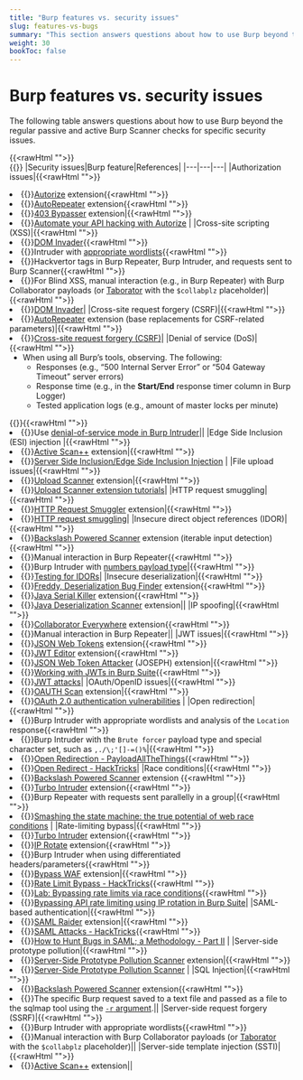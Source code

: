 ```yaml
---
title: "Burp features vs. security issues"
slug: features-vs-bugs
summary: "This section answers questions about how to use Burp beyond the regular passive and active Burp Scanner checks for specific security issues"
weight: 30
bookToc: false
---
```


# Burp features vs. security issues

The following table answers questions about how to use Burp beyond the regular passive and active Burp Scanner checks
for specific security issues.
<!-- markdownlint-disable no-inline-html line-length-->
{{<rawHtml "">}}<br>{{</rawHtml>}}
|Security issues|Burp feature|References|
|---|---|---|
|Authorization issues|{{<rawHtml "">}}<li>{{</rawHtml>}}[Autorize](https://portswigger.net/bappstore/f9bbac8c4acf4aefa4d7dc92a991af2f) extension{{<rawHtml "">}}<li>{{</rawHtml>}}[AutoRepeater](https://portswigger.net/bappstore/f89f2837c22c4ab4b772f31522647ed8) extension{{<rawHtml "">}}<li>{{</rawHtml>}}[403 Bypasser](https://portswigger.net/bappstore/444407b96d9c4de0adb7aed89e826122) extension|{{<rawHtml "">}}<li>{{</rawHtml>}}[Automate your API hacking with Autorize](https://danaepp.com/automate-your-api-hacking-with-autorize) |
|Cross-site scripting (XSS)|{{<rawHtml "">}}<li>{{</rawHtml>}}[DOM Invader](https://portswigger.net/burp/documentation/desktop/tools/dom-invader){{<rawHtml "">}}<li>{{</rawHtml>}}Intruder with [appropriate wordlists](https://github.com/swisskyrepo/PayloadsAllTheThings/tree/master/XSS%20Injection/Intruders){{<rawHtml "">}}<li>{{</rawHtml>}}Hackvertor tags in Burp Repeater, Burp Intruder, and requests sent to Burp Scanner{{<rawHtml "">}}<li>{{</rawHtml>}}For Blind XSS, manual interaction (e.g., in Burp Repeater) with Burp Collaborator payloads (or [Taborator](https://portswigger.net/bappstore/c9c37e424a744aa08866652f63ee9e0f) with the `$collabplz` placeholder)|{{<rawHtml "">}}<li>{{</rawHtml>}}[DOM Invader](https://portswigger.net/burp/documentation/desktop/tools/dom-invader)|
|Cross-site request forgery (CSRF)|{{<rawHtml "">}}<li>{{</rawHtml>}}[AutoRepeater](https://portswigger.net/bappstore/f89f2837c22c4ab4b772f31522647ed8) extension (base replacements for CSRF-related parameters)|{{<rawHtml "">}}<li>{{</rawHtml>}}[Cross-site request forgery (CSRF)](https://portswigger.net/web-security/csrf)|
|Denial of service (DoS)|{{<rawHtml "">}}<ul>  <li>When using all Burp’s tools, observing. The following:    <ul>      <li>Responses (e.g., “500 Internal Server Error” or “504 Gateway Timeout” server errors)</li>      <li>Response time (e.g., in the <b>Start/End</b> response timer column in Burp Logger)</li>      <li>Tested application logs (e.g., amount of master locks per minute)</li>    </ul>  </li></ul>{{</rawHtml>}}{{<rawHtml "">}}<li>{{</rawHtml>}}Use [denial-of-service mode in Burp Intruder](https://portswigger.net/burp/documentation/desktop/tools/intruder/configure-attack/settings#:~:text=Use%20denial%2Dof%2Dservice%20mode)||
|Edge Side Inclusion (ESI) injection |{{<rawHtml "">}}<li>{{</rawHtml>}}[Active Scan++](https://github.com/PortSwigger/active-scan-plus-plus/blob/c77beaf854ea94ad9c6166269a0ad48792adaf4b/activeScan%2B%2B.py#L587) extension|{{<rawHtml "">}}<li>{{</rawHtml>}}[Server Side Inclusion/Edge Side Inclusion Injection](https://book.hacktricks.xyz/pentesting-web/server-side-inclusion-edge-side-inclusion-injection) |
|File upload issues|{{<rawHtml "">}}<li>{{</rawHtml>}}[Upload Scanner](https://portswigger.net/bappstore/b2244cbb6953442cb3c82fa0a0d908fa) extension|{{<rawHtml "">}}<li>{{</rawHtml>}}[Upload Scanner extension tutorials](https://portswigger.net/bappstore/b2244cbb6953442cb3c82fa0a0d908fa#:~:text=the%20file%20again-,Tutorials,-There%20are%20several)|
|HTTP request smuggling|{{<rawHtml "">}}<li>{{</rawHtml>}}[HTTP Request Smuggler](https://portswigger.net/bappstore/aaaa60ef945341e8a450217a54a11646) extension|{{<rawHtml "">}}<li>{{</rawHtml>}}[HTTP request smuggling](https://portswigger.net/web-security/request-smuggling)|
|Insecure direct object references (IDOR)|{{<rawHtml "">}}<li>{{</rawHtml>}}[Backslash Powered Scanner](https://portswigger.net/bappstore/9cff8c55432a45808432e26dbb2b41d8) extension (iterable input detection){{<rawHtml "">}}<li>{{</rawHtml>}}Manual interaction in Burp Repeater{{<rawHtml "">}}<li>{{</rawHtml>}}Burp Intruder with [numbers payload type](https://portswigger.net/burp/documentation/desktop/tools/intruder/configure-attack/payload-types#:~:text=each%20character%20block.-,Numbers,-This%20enables%20you)|{{<rawHtml "">}}<li>{{</rawHtml>}}[Testing for IDORs](https://portswigger.net/burp/documentation/desktop/testing-workflow/access-controls/testing-for-idors)|
|Insecure deserialization|{{<rawHtml "">}}<li>{{</rawHtml>}}[Freddy, Deserialization Bug Finder](https://portswigger.net/bappstore/ae1cce0c6d6c47528b4af35faebc3ab3) extension{{<rawHtml "">}}<li>{{</rawHtml>}}[Java Serial Killer](https://portswigger.net/bappstore/afd8c03376f3461b804f39efae38f222) extension{{<rawHtml "">}}<li>{{</rawHtml>}}[Java Deserialization Scanner](https://portswigger.net/bappstore/228336544ebe4e68824b5146dbbd93ae) extension||
|IP spoofing|{{<rawHtml "">}}<li>{{</rawHtml>}}[Collaborator Everywhere](https://portswigger.net/bappstore/2495f6fb364d48c3b6c984e226c02968) extension{{<rawHtml "">}}<li>{{</rawHtml>}}Manual interaction in Burp Repeater||
|JWT issues|{{<rawHtml "">}}<li>{{</rawHtml>}}[JSON Web Tokens](https://portswigger.net/bappstore/f923cbf91698420890354c1d8958fee6) extension{{<rawHtml "">}}<li>{{</rawHtml>}}[JWT Editor](https://portswigger.net/bappstore/26aaa5ded2f74beea19e2ed8345a93dd) extension{{<rawHtml "">}}<li>{{</rawHtml>}}[JSON Web Token Attacker](https://portswigger.net/bappstore/82d6c60490b540369d6d5d01822bdf61) (JOSEPH) extension|{{<rawHtml "">}}<li>{{</rawHtml>}}[Working with JWTs in Burp Suite](https://portswigger.net/burp/documentation/desktop/testing-workflow/session-management/jwts){{<rawHtml "">}}<li>{{</rawHtml>}}[JWT attacks](https://portswigger.net/web-security/jwt)|
|OAuth/OpenID issues|{{<rawHtml "">}}<li>{{</rawHtml>}}[OAUTH Scan](https://portswigger.net/bappstore/8ef2db1173e8432c8797831c2e730727) extension|{{<rawHtml "">}}<li>{{</rawHtml>}}[OAuth 2.0 authentication vulnerabilities](https://portswigger.net/web-security/oauth) |
|Open redirection|{{<rawHtml "">}}<li>{{</rawHtml>}}Burp Intruder with appropriate wordlists and analysis of the `Location` response{{<rawHtml "">}}<li>{{</rawHtml>}}Burp Intruder with the `Brute forcer` payload type and special character set, such as `,./\;'[]-=()%`|{{<rawHtml "">}}<li>{{</rawHtml>}}[Open Redirection - PayloadAllTheThings](https://github.com/swisskyrepo/PayloadsAllTheThings/tree/master/Open%20Redirect){{<rawHtml "">}}<li>{{</rawHtml>}}[Open Redirect - HackTricks](https://book.hacktricks.xyz/pentesting-web/open-redirect)|
|Race conditions|{{<rawHtml "">}}<li>{{</rawHtml>}}[Backslash Powered Scanner](https://portswigger.net/bappstore/9cff8c55432a45808432e26dbb2b41d8) extension {{<rawHtml "">}}<li>{{</rawHtml>}}[Turbo Intruder](https://portswigger.net/bappstore/9abaa233088242e8be252cd4ff534988) extension{{<rawHtml "">}}<li>{{</rawHtml>}}Burp Repeater with requests sent parallelly in a group|{{<rawHtml "">}}<li>{{</rawHtml>}}[Smashing the state machine: the true potential of web race conditions](https://portswigger.net/research/smashing-the-state-machine) |
|Rate-limiting bypass|{{<rawHtml "">}}<li>{{</rawHtml>}}[Turbo Intruder](https://portswigger.net/bappstore/9abaa233088242e8be252cd4ff534988) extension{{<rawHtml "">}}<li>{{</rawHtml>}}[IP Rotate](https://portswigger.net/bappstore/2eb2b1cb1cf34cc79cda36f0f9019874) extension{{<rawHtml "">}}<li>{{</rawHtml>}}Burp Intruder when using differentiated headers/parameters{{<rawHtml "">}}<li>{{</rawHtml>}}[Bypass WAF](https://portswigger.net/bappstore/ae2611da3bbc4687953a1f4ba6a4e04c) extension|{{<rawHtml "">}}<li>{{</rawHtml>}}[Rate Limit Bypass - HackTricks](https://book.hacktricks.xyz/pentesting-web/rate-limit-bypass){{<rawHtml "">}}<li>{{</rawHtml>}}[Lab: Bypassing rate limits via race conditions](https://portswigger.net/web-security/race-conditions/lab-race-conditions-bypassing-rate-limits){{<rawHtml "">}}<li>{{</rawHtml>}}[Bypassing API rate limiting using IP rotation in Burp Suite](https://danaepp.com/bypassing-api-rate-limiting-using-ip-rotation-in-burp-suite)|
|SAML-based authentication|{{<rawHtml "">}}<li>{{</rawHtml>}}[SAML Raider](https://portswigger.net/bappstore/c61cfa893bb14db4b01775554f7b802e) extension|{{<rawHtml "">}}<li>{{</rawHtml>}}[SAML Attacks - HackTricks](https://book.hacktricks.xyz/pentesting-web/saml-attacks){{<rawHtml "">}}<li>{{</rawHtml>}}[How to Hunt Bugs in SAML; a Methodology - Part II](https://epi052.gitlab.io/notes-to-self/blog/2019-03-13-how-to-test-saml-a-methodology-part-two/) |
|Server-side prototype pollution|{{<rawHtml "">}}<li>{{</rawHtml>}}[Server-Side Prototype Pollution Scanner](https://portswigger.net/bappstore/c1d4bd60626d4178a54d36ee802cf7e8) extension|{{<rawHtml "">}}<li>{{</rawHtml>}}[Server-Side Prototype Pollution Scanner](https://portswigger.net/blog/server-side-prototype-pollution-scanner) |
|SQL Injection|{{<rawHtml "">}}<li>{{</rawHtml>}}[Backslash Powered Scanner](https://portswigger.net/bappstore/9cff8c55432a45808432e26dbb2b41d8) extension{{<rawHtml "">}}<li>{{</rawHtml>}}The specific Burp request saved to a text file and passed as a file to the sqlmap tool using the [`-r` argument](https://github.com/sqlmapproject/sqlmap/wiki/Usage#:~:text=%2Dr%20REQUESTFILE%20%20%20%20%20%20Load%20HTTP%20request%20from%20a%20file).||
|Server-side request forgery (SSRF)|{{<rawHtml "">}}<li>{{</rawHtml>}}Burp Intruder with appropriate wordlists{{<rawHtml "">}}<li>{{</rawHtml>}}Manual interaction with Burp Collaborator payloads (or [Taborator](https://portswigger.net/bappstore/c9c37e424a744aa08866652f63ee9e0f) with the `$collabplz` placeholder)||
|Server-side template injection (SSTI)|{{<rawHtml "">}}<li>{{</rawHtml>}}[Active Scan++](https://portswigger.net/bappstore/3123d5b5f25c4128894d97ea1acc4976) extension||
